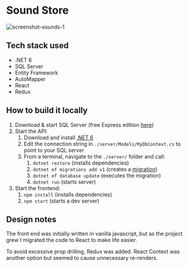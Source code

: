 # Sound Store

![screenshot-sounds-1](https://user-images.githubusercontent.com/67283034/178149055-fbaff8ca-07b2-41b9-83e7-153fa36fa8a5.png)

## Tech stack used

* .NET 6
* SQL Server
* Entity Framework
* AutoMapper
* React
* Redux

## How to build it locally

1. Download & start SQL Server (free Express edition [here](https://go.microsoft.com/fwlink/?linkid=866658))
2. Start the API:  
    1. Download and install [.NET 6](https://dotnet.microsoft.com/en-us/download)  
    1. Edit the connection string in `./server/Models/MyDbContext.cs` to point to your SQL server  
    2. From a terminal, navigate to the `./server/` folder and call:  
        1. `dotnet restore` (installs dependencies)  
        1. `dotnet ef migrations add v1` (creates a [migration](https://learn.microsoft.com/en-us/ef/core/managing-schemas/migrations))  
        2. `dotnet ef database update` (executes the migration)  
        3. `dotnet run` (starts server)  
3. Start the frontend:  
    1. `npm install` (installs dependencies)  
    2. `npm start` (starts a dev server)  

## Design notes

The front end was initially written in vanilla javascript, but as the project grew I migrated the code to React to make life easier.

To avoid excessive prop drilling, Redux was added. React Context was another option but seemed to cause unnecessary re-renders.
